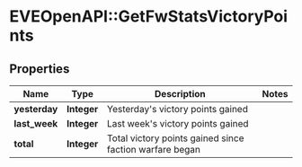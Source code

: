 # EVEOpenAPI::GetFwStatsVictoryPoints

## Properties
Name | Type | Description | Notes
------------ | ------------- | ------------- | -------------
**yesterday** | **Integer** | Yesterday&#39;s victory points gained | 
**last_week** | **Integer** | Last week&#39;s victory points gained | 
**total** | **Integer** | Total victory points gained since faction warfare began | 


